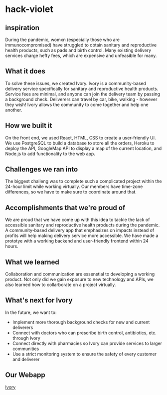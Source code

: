 # hack-violet
## inspiration
During the pandemic, womxn (especially those who are immunocompromised) have struggled to obtain sanitary and reproductive health products, such as pads and birth control. Many existing delivery services charge hefty fees, which are expensive and unfeasible for many.

## What it does
To solve these issues, we created Ivory. Ivory is a community-based delivery service specifically for sanitary and reproductive health products. Service fees are minimal, and anyone can join the delivery team by passing a background check. Deliverers can travel by car, bike, walking - however they wish! Ivory allows the community to come together and help one another.

## How we built it
On the front end, we used React, HTML, CSS to create a user-friendly UI. We use PostgreSQL to build a database to store all the orders, Heroku to deploy the API, GoogleMap API to display a map of the current location, and Node.js to add functionality to the web app.

## Challenges we ran into
The biggest challeng was to complete such a complicated project within the 24-hour limit while working virtually. Our members have time-zone differences, so we have to make sure to coordinate around that.

## Accomplishments that we're proud of
We are proud that we have come up with this idea to tackle the lack of accessible sanitary and reproductive health products during the pandemic. A community-based delivery app that emphasizes on impacts instead of profits will help making delivery service more accessible. We have made a prototye with a working backend and user-friendly frontend within 24 hours.

## What we learned
Collaboration and communication are essenstial to developing a working product. Not only did we gain exposure to new technology and APIs, we also learned how to collarborate on a project virtually.

## What's next for Ivory
In the future, we want to:

- Implement more thorough background checks for new and current deliverers
- Connect with doctors who can prescribe birth control, antibiotics, etc. through Ivory
- Connect directly with pharmacies so Ivory can provide services to larger communities
- Use a strict monitoring system to ensure the safety of every customer and deliverer

## Our Webapp
[Ivory](https://zhou-ziqi-214746283.github.io/hack-violet/)
